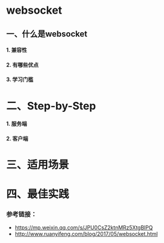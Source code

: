 # websocket

## 一、什么是websocket

#### 1. 兼容性

#### 2. 有哪些优点

#### 3. 学习门槛

# 二、Step-by-Step

#### 1. 服务端

#### 2. 客户端

# 三、适用场景

# 四、最佳实践

### 参考链接：
- https://mp.weixin.qq.com/s/JPU0CsZ2ktnMRz5XtgBlPQ
- http://www.ruanyifeng.com/blog/2017/05/websocket.html